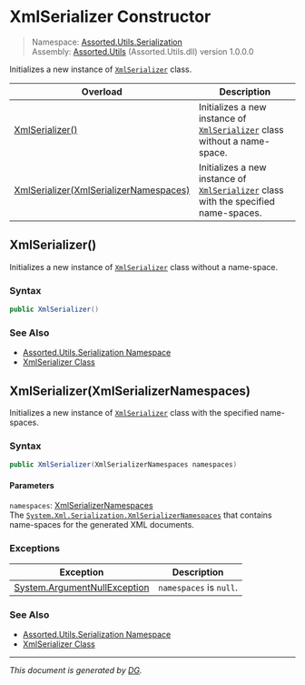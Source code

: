 ﻿# XmlSerializer Constructor

> Namespace: [Assorted.Utils.Serialization](_toc.Assorted.Utils.md#Assorted.Utils.Serialization%20Namespace)\
> Assembly: [Assorted.Utils](_toc.Assorted.Utils.md) (Assorted.Utils.dll) version 1.0.0.0

Initializes a new instance of [`XmlSerializer`](Assorted.Utils.Serialization.XmlSerializer.md) class.

Overload | Description
--- | ---
[XmlSerializer()](Assorted.Utils.Serialization.XmlSerializer.-ctor.md#XmlSerializer%28%29) | Initializes a new instance of [`XmlSerializer`](Assorted.Utils.Serialization.XmlSerializer.md) class without a name-space.
[XmlSerializer(XmlSerializerNamespaces)](Assorted.Utils.Serialization.XmlSerializer.-ctor.md#XmlSerializer%28XmlSerializerNamespaces%29) | Initializes a new instance of [`XmlSerializer`](Assorted.Utils.Serialization.XmlSerializer.md) class with the specified name-spaces.

## XmlSerializer()

Initializes a new instance of [`XmlSerializer`](Assorted.Utils.Serialization.XmlSerializer.md) class without a name-space.

### Syntax

```csharp
public XmlSerializer()
```

### See Also

- [Assorted.Utils.Serialization Namespace](_toc.Assorted.Utils.md#Assorted.Utils.Serialization%20Namespace)
- [XmlSerializer Class](Assorted.Utils.Serialization.XmlSerializer.md)

## XmlSerializer(XmlSerializerNamespaces)

Initializes a new instance of [`XmlSerializer`](Assorted.Utils.Serialization.XmlSerializer.md) class with the specified name-spaces.

### Syntax

```csharp
public XmlSerializer(XmlSerializerNamespaces namespaces)
```

#### Parameters

`namespaces`: [XmlSerializerNamespaces](https://docs.microsoft.com/en-us/dotnet/api/system.xml.serialization.xmlserializernamespaces)\
The [`System.Xml.Serialization.XmlSerializerNamespaces`](https://docs.microsoft.com/en-us/dotnet/api/system.xml.serialization.xmlserializernamespaces) that contains name-spaces for the generated XML documents.

### Exceptions

Exception | Description
--- | ---
[System.ArgumentNullException](https://docs.microsoft.com/en-us/dotnet/api/system.argumentnullexception) | `namespaces` is `null`.

### See Also

- [Assorted.Utils.Serialization Namespace](_toc.Assorted.Utils.md#Assorted.Utils.Serialization%20Namespace)
- [XmlSerializer Class](Assorted.Utils.Serialization.XmlSerializer.md)

---

_This document is generated by [DG](https://github.com/Khojasteh/dg)._
